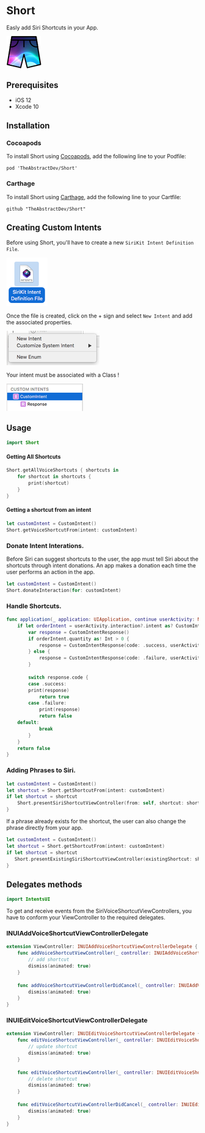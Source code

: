 # Short
Easly add Siri Shortcuts in your App.

![](Screenshots/short.png)

## Prerequisites
- iOS 12
- Xcode 10

## Installation

### Cocoapods
To install Short using [Cocoapods](http://cocoapods.org), add the following line to your Podfile:

```
pod 'TheAbstractDev/Short'
```

### Carthage
To install Short using [Carthage](https://github.com/Carthage/Carthage), add the following line to your Cartfile:

```
github "TheAbstractDev/Short"
```

## Creating Custom Intents
Before using Short, you'll have to create a new `SiriKit Intent Definition File`.

![](Screenshots/1.png)

Once the file is created, click on the + sign and select `New Intent` and add the associated properties.

![](Screenshots/2.png)

Your intent must be associated with a Class !

![](Screenshots/3.png)

## Usage

```swift
import Short
```

#### Getting All Shortcuts
```swift
Short.getAllVoiceShortcuts { shortcuts in
    for shortcut in shortcuts {
        print(shortcut)
    }
}
```

#### Getting a shortcut from an intent
```swift
let customIntent = CustomIntent()
Short.getVoiceShortcutFrom(intent: customIntent) 
```

### Donate Intent Interations.
Before Siri can suggest shortcuts to the user, the app must tell Siri about the shortcuts through intent donations. An app makes a donation each time the user performs an action in the app.

```swift
let customIntent = CustomIntent()
Short.donateInteraction(for: customIntent)
```

### Handle Shortcuts.
```swift
func application(_ application: UIApplication, continue userActivity: NSUserActivity, restorationHandler: @escaping ([UIUserActivityRestoring]?) -> Void) -> Bool {
    if let orderIntent = userActivity.interaction?.intent as? CustomIntent {
        var response = CustomIntentResponse()
        if orderIntent.quantity as! Int > 0 {
            response = CustomIntentResponse(code: .success, userActivity: nil)
        } else {
            response = CustomIntentResponse(code: .failure, userActivity: nil)
        }
        
        switch response.code {
        case .success:
	    print(response)
            return true
        case .failure:
            print(response)
            return false
	default:
            break
        }
    }
    return false
}
```

### Adding Phrases to Siri.
``` swift
let customIntent = CustomIntent()
let shortcut = Short.getShortcutFrom(intent: customIntent)
if let shortcut = shortcut 
    Short.presentSiriShortcutViewController(from: self, shortcut: shortcut)
}
```

If a phrase already exists for the shortcut, the user can also change the phrase directly from your app.

```swift
let customIntent = CustomIntent()
let shortcut = Short.getShortcutFrom(intent: customIntent)
if let shortcut = shortcut 
   Short.presentExistingSiriShortcutViewController(existingShortcut: shortcut)
}
```

## Delegates methods

```swift
import IntentsUI
```

To get and receive events from the SiriVoiceShortcutViewControllers, you have to conform your ViewController to the required delegates.

### INUIAddVoiceShortcutViewControllerDelegate
```swift
extension ViewController: INUIAddVoiceShortcutViewControllerDelegate {
    func addVoiceShortcutViewController(_ controller: INUIAddVoiceShortcutViewController, didFinishWith voiceShortcut: INVoiceShortcut?, error: Error?) {
        // add shortcut
        dismiss(animated: true)
    }
    
    func addVoiceShortcutViewControllerDidCancel(_ controller: INUIAddVoiceShortcutViewController) {
        dismiss(animated: true)
    }    
}
```

### INUIEditVoiceShortcutViewControllerDelegate
```swift
extension ViewController: INUIEditVoiceShortcutViewControllerDelegate {
    func editVoiceShortcutViewController(_ controller: INUIEditVoiceShortcutViewController, didUpdate voiceShortcut: INVoiceShortcut?, error: Error?) {
        // update shortcut
        dismiss(animated: true)
    }
    
    func editVoiceShortcutViewController(_ controller: INUIEditVoiceShortcutViewController, didDeleteVoiceShortcutWithIdentifier deletedVoiceShortcutIdentifier: UUID) {
        // delete shortcut
        dismiss(animated: true)
    }
    
    func editVoiceShortcutViewControllerDidCancel(_ controller: INUIEditVoiceShortcutViewController) {
        dismiss(animated: true)
    }
}
```
